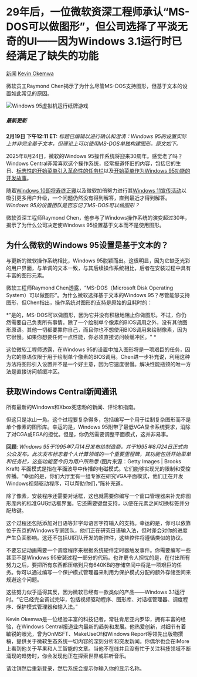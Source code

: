 # 29年后，一位微软资深工程师承认“MS-DOS可以做图形”，但公司选择了平淡无奇的UI——因为Windows 3.1运行时已经满足了缺失的功能

[新闻](https://www.windowscentral.com/news)
[Kevin Okemwa](https://www.windowscentral.com/author/kevin-okemwa)

微软员工Raymond Chen揭示了为什么尽管MS-DOS支持图形，但基于文本的设置如此常见的原因。

![Windows 95虚拟机运行纸牌游戏](https://cdn.mos.cms.futurecdn.net/wB3p4ESGaRCJYqX5FykaxN-1200-80.jpg)

##### 最新更新
**2月19日 下午12:11 ET:** *标题已编辑以进行确认和澄清：Windows 95的设置实际上并非完全基于文本，但理论上可以使用MS-DOS单独构建图形。原文如下。*

2025年8月24日，微软的Windows 95操作系统将迎来30周年。感觉老了吗？Windows Central非常喜欢这个操作系统，经常报道怀旧的内容，包括它的生日、[标志性的开始菜单引入革命性的任务栏](https://www.windowscentral.com/software-apps/celebrating-29-years-of-windows-95)以及[开始菜单作为Windows 95功能的开发故事](https://www.windowscentral.com/software-apps/windows-11/microsoft-veteran-software-engineer-explains-the-development-of-the-start-menu-as-a-windows-95-feature-before-it-turned-into-a-windows-11-billboard)。

随着[Windows 10即将寿终正寝](https://www.windowscentral.com/software-apps/windows-10/microsoft-gives-a-subtle-reminder-about-the-upcoming-death-of-windows-10)以及微软加倍努力进行其[Windows 11宣传活动](https://www.windowscentral.com/software-apps/windows-11/microsoft-temporarily-pumps-the-brakes-on-its-intrusive-windows-11-ads-after-receiving-constant-backlash-from-windows-10-users)以吸引更多用户升级，一个问题仍然没有得到解答，直到最近才得到解答。*Windows 95的设置团队是否忘记了MS-DOS可以做图形？*

微软资深工程师Raymond Chen，他参与了Windows操作系统的演变超过30年，揭示了为什么公司决定使Windows 95设置基于文本而不是使用图形。

## 为什么微软的Windows 95设置是基于文本的？
与更新的微软操作系统相比，Windows 95脱颖而出。这很明显，因为它缺乏光彩的用户界面，与单调的文本一致，与其后续操作系统相比，后者在安装过程中具有丰富的图形元素。

微软工程师Raymond Chen透露，“MS-DOS（Microsoft Disk Operating System）可以做图形”。为什么微软选择基于文本的Windows 95？尽管能够支持图形，但Chen指出，操作系统对图形的支持是原始的且耗时的：

*"是的，MS-DOS可以做图形，因为它并没有积极地阻止你做图形。不过，你仍然需要自己负责所有事情。除了一个绘制单个像素的BIOS调用之外，没有其他图形原语。其他一切都要靠你自己，而且你也不想使用BIOS调用来绘制像素，因为它很慢。如果你想要任何一点性能，你必须直接访问帧缓冲区。" *

这位微软工程师透露，在Windows 95的设置中加入图形将是一项艰巨的任务，因为它的原语仅限于用于绘制单个像素的BIOS调用。Chen进一步补充说，利用这种方法将图形引入设置并不是一个好主意，因为它速度很慢。解决性能瓶颈的唯一方法是直接访问帧缓冲区。

## 获取Windows Central新闻通讯
所有最新的Windows和Xbox死忠粉的新闻、评论和指南。

但这只是冰山一角。这个过程要复杂得多，包括编写一个用于绘制复杂图形而不是单个像素的图形库。幸运的是，Windows 95附带了最低VGA显卡系统要求，消除了对CGA或EGA的担忧。但是，你仍然需要调整平面模式，这并非易事。

**回顾**:
*Windows 95于1995年7月14日发布给制造商，并于1995年8月24日正式向公众发布。此次发布标志着个人计算领域的一个重要里程碑，其功能包括开始菜单和任务栏，这些功能至今仍为用户所熟悉* (图片来源：Getty Images | Brooks Kraft)
平面模式是指在平面波导中传播的电磁模式。它们能够实现光的限制和受控传播。“幸运的是，你们大厅里有一组专家在研究VGA平面模式，他们正在开发Windows视频驱动程序，可以帮助你们，”陈补充道。

除了像素，安装程序还需要对话框，这也就需要你编写一个窗口管理器来补充你图形库内的标准GUI对话框界面。它还需要键盘支持，以便在元素之间切换标签并分配热键。

这个过程还包括添加对日语等非字母语言字符输入的支持。幸运的是，你可以依靠位于东京的Windows专家团队，他们正在研究日语输入法，但时差会对你的进度产生负面影响。这还不包括UI团队开发的新控件，这些控件将遵循类似的协议。

不要忘记动画需要一个调度程序来根据系统硬件定时器触发事件。你需要编写一些甚至不是Windows 95安装过程一部分的代码。也许更令人担忧的是，在付出所有努力之后，要把所有东西都压缩到只有640KB的存储空间中将是一项艰巨的任务。你可以通过编写一个保护模式管理器来利用为保护模式分配的额外存储空间来规避这个问题。

这些努力似乎适得其反，因为微软已经有一款类似的产品——Windows 3.1运行时。“它已经完全调试完毕，包括视频驱动程序、图形库、对话框管理器、调度程序、保护模式管理器和输入法。”


Kevin Okemwa是一位经验丰富的科技记者，常驻肯尼亚内罗毕，拥有丰富的经验，在Windows Central报道业内最新的趋势和发展。他热爱创新，对细节有着敏锐的眼光，曾为OnMSFT、MakeUseOf和Windows Report等领先出版物撰稿，提供关于微软生态系统一切内容的深刻分析和突发新闻。你偶尔也会在iMore上看到他关于苹果和人工智能的文章。当他不在线并且没有忙于关注科技领域不断涌现的趋势时，你会发现他正在探索世界或聆听音乐。


请注销然后重新登录，然后系统会提示你输入你的显示名称。